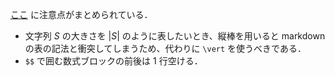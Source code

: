 [ここ](https://kmyk.github.io/blog/blog/2020/02/19/portable-mathjax-markdown/) に注意点がまとめられている．
- 文字列 $S$ の大きさを $\vert S \vert$ のように表したいとき、縦棒を用いると markdown の表の記法と衝突してしまうため、代わりに `\vert` を使うべきである．
- `$$` で囲む数式ブロックの前後は 1 行空ける．